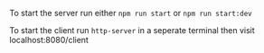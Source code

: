 To start the server run either ```npm run start``` or ```npm run start:dev```

To start the client run ```http-server``` in a seperate terminal then visit localhost:8080/client